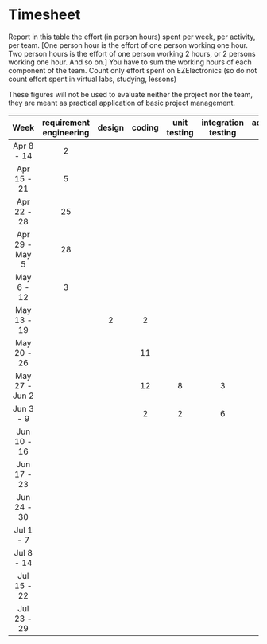 # Timesheet

Report in this table the effort (in person hours) spent per week, per activity, per team.
[One person hour is the effort of one person working one hour.
Two person hours is the effort of one person working 2 hours, or 2 persons working one hour. And so on.]
You have to sum the working hours of each component of the team.
Count only effort spent on EZElectronics (so do not count effort spent in virtual labs, studying, lessons)

These figures will not be used to evaluate neither the project nor the team, they are meant as practical application of basic project management.

|      Week      | requirement engineering | design | coding | unit testing | integration testing | acceptance testing | management | git maven |
| :------------: | :---------------------: | :----: | :----: | :----------: | :-----------------: | :----------------: | :--------: | :-------: |
|   Apr 8 - 14   |            2            |        |        |              |                     |                    |     2      |           |
|  Apr 15 - 21   |            5            |        |        |              |                     |                    |            |           |
|  Apr 22 - 28   |           25            |        |        |              |                     |                    |            |           |
| Apr 29 - May 5 |           28            |        |        |              |                     |                    |     1      |           |
|   May 6 - 12   |            3            |        |        |              |                     |                    |            |           |
|  May 13 - 19   |                         |   2    |   2    |              |                     |                    |            |           |
|  May 20 - 26   |                         |        |   11   |              |                     |                    |     5      |           |
| May 27 - Jun 2 |                         |        |   12   |      8       |          3          |                    |            |           |
|   Jun 3 - 9    |                         |        |   2    |      2       |          6          |                    |            |           |
|  Jun 10 - 16   |                         |        |        |              |                     |                    |     1      |           |
|  Jun 17 - 23   |                         |        |        |              |                     |                    |            |           |
|  Jun 24 - 30   |                         |        |        |              |                     |                    |            |           |
|   Jul 1 - 7    |                         |        |        |              |                     |                    |            |           |
|   Jul 8 - 14   |                         |        |        |              |                     |                    |            |           |
|  Jul 15 - 22   |                         |        |        |              |                     |                    |            |           |
|  Jul 23 - 29   |                         |        |        |              |                     |                    |            |           |
